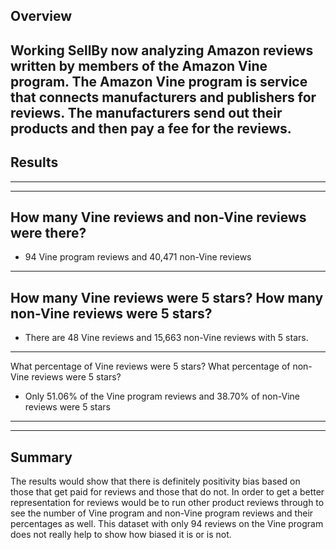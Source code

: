 Overview
---
Working SellBy now analyzing Amazon reviews written by members of the Amazon Vine program. The Amazon Vine program is service that connects manufacturers and publishers for reviews. The manufacturers send out their products and then pay a fee for the reviews. 
---
Results
---
---
---
How many Vine reviews and non-Vine reviews were there?
--
- 94 Vine program reviews and 40,471 non-Vine reviews
---
How many Vine reviews were 5 stars? How many non-Vine reviews were 5 stars?
--
- There are 48 Vine reviews and 15,663 non-Vine reviews with 5 stars.
---
What percentage of Vine reviews were 5 stars? What percentage of non-Vine reviews were 5 stars?
- Only 51.06% of the Vine program reviews and 38.70% of non-Vine reviews were 5 stars
---
---
Summary
---

The results would show that there is definitely positivity bias based on those that get paid for reviews and those that do not. In order to get a better representation for reviews would be to run other product reviews through to see the number of Vine program and non-Vine program reviews and their percentages as well. This dataset with only 94 reviews on the Vine program does not really help to show how biased it is or is not.
